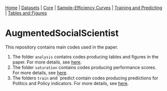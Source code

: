 [Home](../README.md) | [Datasets](../datasets/README.md) | [Core](../Core/README.md) | [Sample-Efficiency Curves](./docs/pages/saturation.md) | [Training and Predicting](./docs/pages/train_predict.md) | [Tables and Figures](./docs/pages/analysis.md)


# AugmentedSocialScientist

This repository contains main codes used in the paper.


1. The folder `analysis` contains codes producing tables and figures in the paper. For more details, see [here](./docs/pages/analysis.md).
2. The folder `saturation` contains codes producing performance scores. For more details, see [here](./docs/pages/saturation.md).
3. The folders `train` and `predict contain codes producing predictions for Politics and Policy indicators. For more details, see [here](./docs/pages/train_predict.md).




